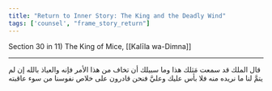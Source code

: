 ```yaml
---
title: "Return to Inner Story: The King and the Deadly Wind"
tags: ['counsel', "frame_story_return"]
---
```


 Section 30 in 11) The King of Mice, [[Kalīla wa-Dimna]]

---
قال الملك قد سمعت مَثلك هذا وما سبيلك أن تخاف من هذا الأمر فإنه  والعياذ بالله  إن لم يتمَّ لنا ما نريده منه فلا بأس عليك وعليَّ فنحن قادرون على خلاص نفوسنا من سوء عاقبته
